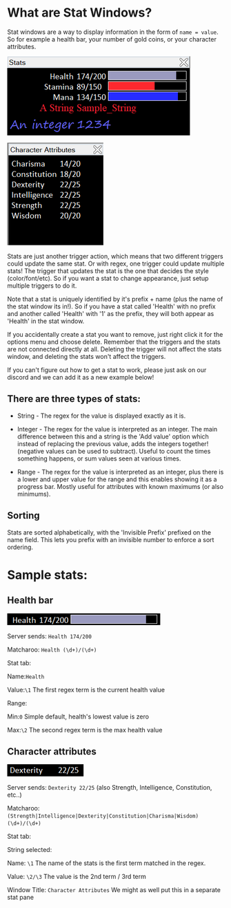 # What are Stat Windows?

Stat windows are a way to display information in the form of `name = value`. So for example a health bar, your number of gold coins, or your character attributes.

![Sample](/images/Stats_Sample1.png)

![Sample](/images/Stats_Sample2.png)

Stats are just another trigger action, which means that two different triggers could update the same stat. Or with regex, one trigger could update multiple stats! The trigger that updates the stat is the one that decides the style (color/font/etc). So if you want a stat to change appearance, just setup multiple triggers to do it.

Note that a stat is uniquely identified by it's prefix + name (plus the name of the stat window its in!). So if you have a stat called 'Health' with no prefix and another called 'Health' with '1' as the prefix, they will both appear as 'Health' in the stat window.

If you accidentally create a stat you want to remove, just right click it for the options menu and choose delete. Remember that the triggers and the stats are not connected directly at all. Deleting the trigger will not affect the stats window, and deleting the stats won't affect the triggers.

If you can't figure out how to get a stat to work, please just ask on our discord and we can add it as a new example below!

## There are three types of stats:

* String - The regex for the value is displayed exactly as it is.

* Integer - The regex for the value is interpreted as an integer. The main difference between this and a string is the 'Add value' option which instead of replacing the previous value, adds the integers together! (negative values can be used to subtract). Useful to count the times something happens, or sum values seen at various times.

* Range - The regex for the value is interpreted as an integer, plus there is a lower and upper value for the range and this enables showing it as a progress bar. Mostly useful for attributes with known maximums (or also minimums).

## Sorting

Stats are sorted alphabetically, with the 'Invisible Prefix' prefixed on the name field. This lets you prefix with an invisible number to enforce a sort ordering.

# Sample stats:

## Health bar

![Sample](/images/Stat_HealthBar.png)

Server sends: `Health 174/200`

Matcharoo: `Health (\d+)/(\d+)`

Stat tab:

Name:`Health`

Value:`\1` The first regex term is the current health value

Range:

Min:`0` Simple default, health's lowest value is zero

Max:`\2` The second regex term is the max health value

## Character attributes

![Sample](/images/Stat_Dexterity.png)

Server sends: `Dexterity 22/25` (also Strength, Intelligence, Constitution, etc..)

Matcharoo: `(Strength|Intelligence|Dexterity|Constitution|Charisma|Wisdom) (\d+)/(\d+)`

Stat tab:

String selected:

Name: `\1` The name of the stats is the first term matched in the regex.

Value: `\2/\3` The value is the 2nd term / 3rd term

Window Title: `Character Attributes` We might as well put this in a separate stat pane
